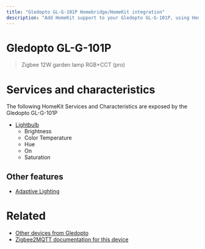 ```yaml
---
title: "Gledopto GL-G-101P Homebridge/HomeKit integration"
description: "Add HomeKit support to your Gledopto GL-G-101P, using Homebridge, Zigbee2MQTT and homebridge-z2m."
---
```

<!---
This file has been GENERATED using src/docgen/docgen.ts
DO NOT EDIT THIS FILE MANUALLY!
-->
# Gledopto GL-G-101P
> Zigbee 12W garden lamp RGB+CCT (pro)


# Services and characteristics
The following HomeKit Services and Characteristics are exposed by
the Gledopto GL-G-101P

* [Lightbulb](../../light.md)
  * Brightness
  * Color Temperature
  * Hue
  * On
  * Saturation

## Other features
* [Adaptive Lighting](../../light.md)

# Related
* [Other devices from Gledopto](../index.md#gledopto)
* [Zigbee2MQTT documentation for this device](https://www.zigbee2mqtt.io/devices/GL-G-101P.html)
